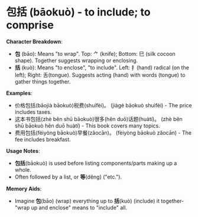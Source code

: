 # **包括 (bāokuò) - to include; to comprise**

**Character Breakdown**:  
- **包** (bāo): Means "to wrap". Top: ⺈ (knife); Bottom: 巳 (silk cocoon shape). Together suggests wrapping or enclosing.  
- **括** (kuò): Means "to enclose", "to include". Left: 扌(hand) radical (on the left); Right: 舌(tongue). Suggests acting (hand) with words (tongue) to gather things together.

**Examples**:  
- 价格包括(bāojià bāokuò)税费(shuìfèi)。 (jiàgé bāokuò shuìfèi) - The price includes taxes.  
- 这本书包括(zhè běn shū bāokuò)很多(hěn duō)话题(huàtí)。 (zhè běn shū bāokuò hěn duō huàtí) - This book covers many topics.  
- 费用包括(fèiyòng bāokuò)早餐(zǎocān)。 (fèiyòng bāokuò zǎocān) - The fee includes breakfast.

**Usage Notes**:  
- **包括**(bāokuò) is used before listing components/parts making up a whole.  
- Often followed by a list, or **等**(děng) ("etc.").

**Memory Aids**:  
- Imagine **包**(bāo) (wrap) everything up to **括**(kuò) (include) it together-"wrap up and enclose" means to "include" all.